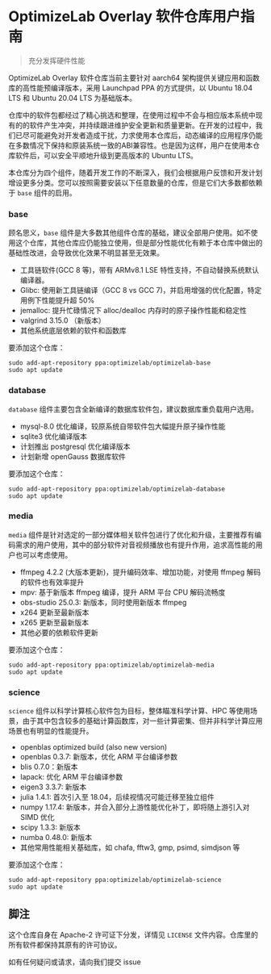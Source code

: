 # OptimizeLab Overlay 软件仓库用户指南
> 充分发挥硬件性能

OptimizeLab Overlay 软件仓库当前主要针对 aarch64 架构提供关键应用和函数库的高性能预编译版本，采用 Launchpad PPA 的方式提供，以 Ubuntu 18.04 LTS 和 Ubuntu 20.04 LTS 为基础版本。

仓库中的软件包都经过了精心挑选和整理，在使用过程中不会与相应版本系统中现有的的软件产生冲突，并持续跟进维护安全更新和质量更新。在开发的过程中，我们已尽可能避免对开发者造成干扰，力求使用本仓库后，动态编译的应用程序仍能在多数情况下保持和原装系统一致的ABI兼容性。也是因为这样，用户在使用本仓库软件后，可以安全平顺地升级到更高版本的 Ubuntu LTS。

本仓库分为四个组件，随着开发工作的不断深入，我们会根据用户反馈和开发计划增设更多分类。您可以按照需要安装以下任意数量的仓库，但是它们大多数都依赖于 `base` 组件的启用。

### base

顾名思义，`base` 组件是大多数其他组件仓库的基础，建议全部用户使用。如不使用这个仓库，其他仓库应仍能独立使用，但是部分性能优化有赖于本仓库中做出的基础性改进，会导致优化效果不明显甚至无效果。

* 工具链软件(GCC 8 等)，带有 ARMv8.1 LSE 特性支持，不自动替换系统默认编译器。
* Glibc: 使用新工具链编译（GCC 8 vs GCC 7)，并启用增强的优化配置，特定用例下性能提升超 50%
* jemalloc: 提升忙碌情况下 alloc/dealloc 内存时的原子操作性能和稳定性
* valgrind 3.15.0 （新版本）
* 其他系统底层依赖的软件和函数库

要添加这个仓库：
```
sudo add-apt-repository ppa:optimizelab/optimizelab-base
sudo apt update
```

### database

`database` 组件主要包含全新编译的数据库软件包，建议数据库重负载用户选用。

* mysql-8.0 优化编译，较原系统自带软件包大幅提升原子操作性能
* sqlite3 优化编译版本
* 计划推出 postgresql 优化编译版本
* 计划新增 openGauss 数据库软件

要添加这个仓库：
```
sudo add-apt-repository ppa:optimizelab/optimizelab-database
sudo apt update
```

### media

`media` 组件是针对选定的一部分媒体相关软件包进行了优化和升级，主要推荐有编码需求的用户使用，其中的部分软件对音视频播放也有提升作用，追求高性能的用户也可以考虑使用。

* ffmpeg 4.2.2 (大版本更新)，提升编码效率、增加功能，对使用 ffmpeg 解码的软件也有效率提升
* mpv: 基于新版本 ffmpeg 编译，提升 ARM 平台 CPU 解码流畅度
* obs-studio 25.0.3: 新版本，同时使用新版本 ffmpeg
* x264 更新至最新版本
* x265 更新至最新版本
* 其他必要的依赖软件更新

要添加这个仓库：
```
sudo add-apt-repository ppa:optimizelab/optimizelab-media
sudo apt update
```

### science

`science` 组件以科学计算核心软件包为目标，整体瞄准科学计算、HPC 等使用场景，由于其中包含较多的基础计算函数库，对一些计算密集、但并非科学计算应用场景也有明显的性能提升。

* openblas optimized build (also new version)
* openblas 0.3.7: 新版本，优化 ARM 平台编译参数
* blis 0.7.0：新版本
* lapack: 优化 ARM 平台编译参数
* eigen3 3.3.7: 新版本
* julia 1.4.1: 首次引入至 18.04，后续视情况可能迁移至独立组件
* numpy 1.17.4: 新版本，并合入部分上游性能优化补丁，即将随上游引入对 SIMD 优化
* scipy 1.3.3: 新版本
* numba 0.48.0: 新版本
* 其他常用性能相关基础库，如 chafa, fftw3, gmp, psimd, simdjson 等

要添加这个仓库：
```
sudo add-apt-repository ppa:optimizelab/optimizelab-science
sudo apt update
```

## 脚注

这个仓库自身在 Apache-2 许可证下分发，详情见 ``LICENSE`` 文件内容。仓库里的所有软件都保持其原有的许可协议。

如有任何疑问或请求，请向我们提交 issue
